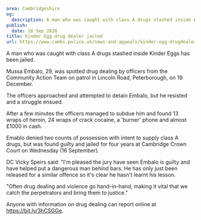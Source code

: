 ```yaml
area: Cambridgeshire
og:
  description: A man who was caught with class A drugs stashed inside Kinder Eggs has been jailed.
publish:
  date: 18 Sep 2020
title: Kinder Egg drug dealer jailed
url: https://www.cambs.police.uk/news-and-appeals/kinder-egg-drugdealer-jailed-2
```

A man who was caught with class A drugs stashed inside Kinder Eggs has been jailed.

Mussa Embalo, 29, was spotted drug dealing by officers from the Community Action Team on patrol in Lincoln Road, Peterborough, on 19 December.

The officers approached and attempted to detain Embalo, but he resisted and a struggle ensued.

After a few minutes the officers managed to subdue him and found 13 wraps of heroin, 24 wraps of crack cocaine, a 'burner' phone and almost £1000 in cash.

Emablo denied two counts of possession with intent to supply class A drugs, but was found guilty and jailed for four years at Cambridge Crown Court on Wednesday (16 September).

DC Vicky Speirs said: "I'm pleased the jury have seen Embalo is guilty and have helped put a dangerous man behind bars. He has only just been released for a similar offence so it's clear he hasn't learnt his lesson.

"Often drug dealing and violence go hand-in-hand, making it vital that we catch the perpetrators and bring them to justice."

Anyone with information on drug dealing can report online at https://bit.ly/3hCSGGe.
